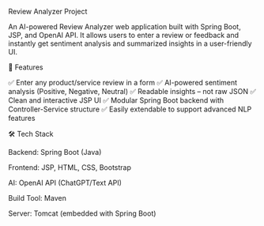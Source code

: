 Review Analyzer Project

An AI-powered Review Analyzer web application built with Spring Boot, JSP, and OpenAI API.
It allows users to enter a review or feedback and instantly get sentiment analysis and summarized insights in a user-friendly UI.

🚀 Features

✅ Enter any product/service review in a form
✅ AI-powered sentiment analysis (Positive, Negative, Neutral)
✅ Readable insights – not raw JSON
✅ Clean and interactive JSP UI
✅ Modular Spring Boot backend with Controller-Service structure
✅ Easily extendable to support advanced NLP features

🛠️ Tech Stack

Backend: Spring Boot (Java)

Frontend: JSP, HTML, CSS, Bootstrap

AI: OpenAI API (ChatGPT/Text API)

Build Tool: Maven

Server: Tomcat (embedded with Spring Boot)
